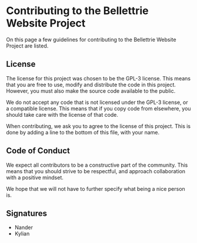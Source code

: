 # Contributing to the Bellettrie Website Project

On this page a few guidelines for contributing to the Bellettrie Website Project are listed. 

## License
The license for this project was chosen to be the GPL-3 license. This means that you are free to use, modify and distribute the code in this project. However, you must also make the source code available to the public.

We do not accept any code that is not licensed under the GPL-3 license, or a compatible license. This means that if you copy code from elsewhere, you should take care with the license of that code.

When contributing, we ask you to agree to the license of this project. This is done by adding a line to the bottom of this file, with your name.

## Code of Conduct
We expect all contributors to be a constructive part of the community. This means that you should strive to be respectful, and approach collaboration with a positive mindset. 

We hope that we will not have to further specify what being a nice person is.

## Signatures
- Nander
- Kylian
